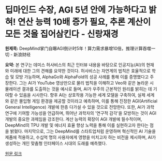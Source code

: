 # 딥마인드 수장, AGI 5년 안에 가능하다고 밝혀! 연산 능력 10배 증가 필요, 추론 계산이 모든 것을 집어삼킨다 - 신랑재경

**원제목:** DeepMind掌门自曝AGI倒计时5年！算力需求暴增10倍，推理计算吞噬一切 - 新浪财经

**요약:** 본 연구는 데미스 허사비스의 최근 인터뷰 내용을 바탕으로 인공지능(AI)의 현재와 미래에 대한 그의 견해를 요약한 것이다.  허사비스는 자연계의 법칙은 효율적으로 학습 및 모방 가능하며, AlphaGo와 AlphaFold의 성공 사례를 통해 이를 증명했다고 주장한다.  그는 AI가 YouTube 영상만으로 물리 법칙을 이해하고 Veo와 같은 놀라운 시뮬레이션 결과를 도출하는 것을 예시로 들며,  AI가 우주의 근본적인 원리를 밝히는 데 기여할 수 있음을 시사한다.  향후 AI는 상호작용 가능한 세계 모델을 구축하여,  실제 세계와 같은 몰입형 게임 환경을 제공할 것이라고 예측하며, 이를 통해 진정한 AGI(Artificial General Intelligence) 개발에 한층 다가설 수 있을 것으로 전망한다.  또한, AI가 과학 연구에 기여할 가능성을 언급하며,  뛰어난 과학자의 '연구적 감각'을 모방하는 것이 AGI 개발의 중요한 과제임을 강조한다.  계산 능력의 확장이 AGI 개발에 필수적이며, DeepMind의 TPU 개발 및 에너지 효율 향상 노력을 통해 이를 실현하고자 한다는 점을 밝혔다.  마지막으로, 그는 DeepMind를 스타트업처럼 운영하며 혁신적인 AI 기술을 제품에 적용하고, 수십억 명의 사용자에게 영향을 미치고자 하는 비전을 제시하며, AI가 생성하는 개인 맞춤형 인터페이스 시대의 도래를 예측했다.

[원문 링크](https://cj.sina.cn/articles/view/5703921756/153faf05c019026vxk?froms=ggmp)
